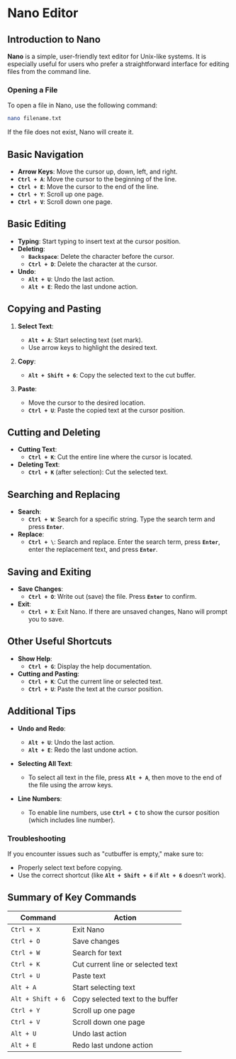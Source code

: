 # Nano Editor

## Introduction to Nano
**Nano** is a simple, user-friendly text editor for Unix-like systems. It is especially useful for users who prefer a straightforward interface for editing files from the command line.

### Opening a File
To open a file in Nano, use the following command:
```bash
nano filename.txt
```
If the file does not exist, Nano will create it.

## Basic Navigation
- **Arrow Keys**: Move the cursor up, down, left, and right.
- **`Ctrl + A`**: Move the cursor to the beginning of the line.
- **`Ctrl + E`**: Move the cursor to the end of the line.
- **`Ctrl + Y`**: Scroll up one page.
- **`Ctrl + V`**: Scroll down one page.

## Basic Editing
- **Typing**: Start typing to insert text at the cursor position.
- **Deleting**:
  - **`Backspace`**: Delete the character before the cursor.
  - **`Ctrl + D`**: Delete the character at the cursor.
- **Undo**:
  - **`Alt + U`**: Undo the last action.
  - **`Alt + E`**: Redo the last undone action.

## Copying and Pasting
1. **Select Text**:
   - **`Alt + A`**: Start selecting text (set mark).
   - Use arrow keys to highlight the desired text.
   
2. **Copy**:
   - **`Alt + Shift + 6`**: Copy the selected text to the cut buffer.
   
3. **Paste**:
   - Move the cursor to the desired location.
   - **`Ctrl + U`**: Paste the copied text at the cursor position.

## Cutting and Deleting
- **Cutting Text**:
  - **`Ctrl + K`**: Cut the entire line where the cursor is located.
- **Deleting Text**:
  - **`Ctrl + K`** (after selection): Cut the selected text.

## Searching and Replacing
- **Search**:
  - **`Ctrl + W`**: Search for a specific string. Type the search term and press **`Enter`**.
- **Replace**:
  - **`Ctrl + \`**: Search and replace. Enter the search term, press **`Enter`**, enter the replacement text, and press **`Enter`**.

## Saving and Exiting
- **Save Changes**:
  - **`Ctrl + O`**: Write out (save) the file. Press **`Enter`** to confirm.
- **Exit**:
  - **`Ctrl + X`**: Exit Nano. If there are unsaved changes, Nano will prompt you to save.

## Other Useful Shortcuts
- **Show Help**:
  - **`Ctrl + G`**: Display the help documentation.
- **Cutting and Pasting**:
  - **`Ctrl + K`**: Cut the current line or selected text.
  - **`Ctrl + U`**: Paste the text at the cursor position.
  
## Additional Tips
- **Undo and Redo**:
  - **`Alt + U`**: Undo the last action.
  - **`Alt + E`**: Redo the last undone action.
  
- **Selecting All Text**: 
  - To select all text in the file, press **`Alt + A`**, then move to the end of the file using the arrow keys.

- **Line Numbers**: 
  - To enable line numbers, use **`Ctrl + C`** to show the cursor position (which includes line number).

### Troubleshooting
If you encounter issues such as "cutbuffer is empty," make sure to:
- Properly select text before copying.
- Use the correct shortcut (like **`Alt + Shift + 6`** if **`Alt + 6`** doesn’t work).
  
## Summary of Key Commands

| Command              | Action                                    |
|---------------------|-------------------------------------------|
| `Ctrl + X`          | Exit Nano                                 |
| `Ctrl + O`          | Save changes                              |
| `Ctrl + W`          | Search for text                           |
| `Ctrl + K`          | Cut current line or selected text        |
| `Ctrl + U`          | Paste text                                |
| `Alt + A`           | Start selecting text                      |
| `Alt + Shift + 6`   | Copy selected text to the buffer         |
| `Ctrl + Y`          | Scroll up one page                        |
| `Ctrl + V`          | Scroll down one page                      |
| `Alt + U`           | Undo last action                          |
| `Alt + E`           | Redo last undone action                   |

